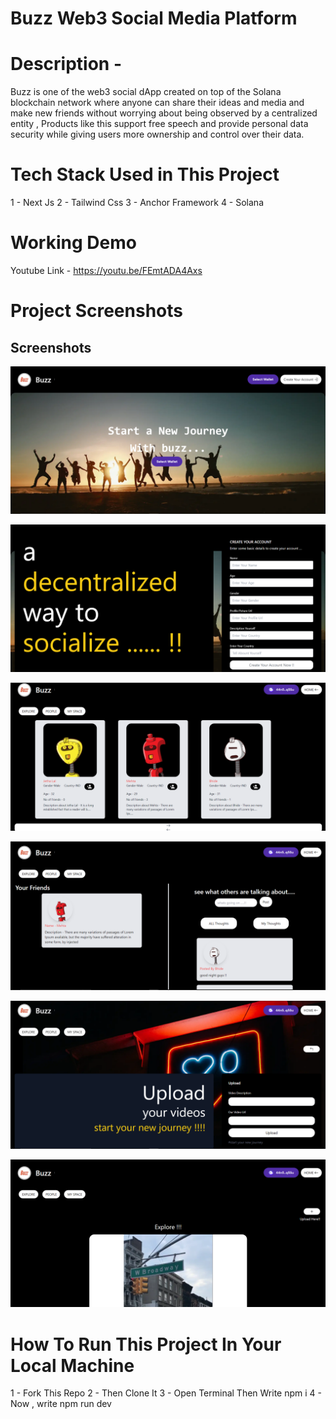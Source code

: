 
# Buzz Web3 Social Media Platform

# Description - 

Buzz is one of the web3 social dApp created on top of the Solana blockchain network where anyone can share their ideas and media and make new friends without worrying about being observed by a centralized entity ,
Products like this support free speech and provide personal data security while giving users more ownership and control over their data.

# Tech Stack  Used in This Project 

1 - Next Js
 2 - Tailwind Css
 3 - Anchor Framework 
 4 - Solana

# Working Demo 

Youtube Link  -  https://youtu.be/FEmtADA4Axs


# Project Screenshots




## Screenshots

![App Screenshot](/FrontEnd/public/ScreenShots/1.png)

![App Screenshot](/FrontEnd/public/ScreenShots/2.png)

![App Screenshot](/FrontEnd/public/ScreenShots/3.png)

![App Screenshot](/FrontEnd/public/ScreenShots/4.png)

![App Screenshot](/FrontEnd/public/ScreenShots/5.png)

![App Screenshot](/FrontEnd/public/ScreenShots/6.png)


# How To Run This Project In Your Local Machine

1 - Fork This Repo
 2 - Then Clone It
 3 - Open Terminal Then Write npm i
 4 - Now , write npm run dev 